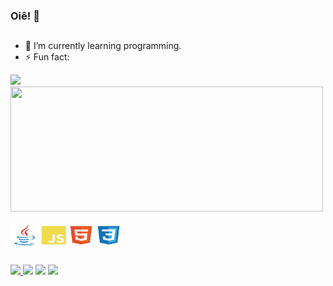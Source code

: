 ### Oiê! 👋
##
- 🌱 I’m currently learning programming.
- ⚡ Fun fact: 

<div style="display: inline_block">
  <a href="https://github.com/emyHorrana">
    <img heigh=200  src="https://github-readme-stats.vercel.app/api?username=emyHorrana&theme=tokyonight" />
     <img  height="200" width="500"src="https://github-readme-stats.vercel.app/api/top-langs/?username=emyHorrana&theme=tokyonight&layout=compact&langs_count=16" />
  </a>
</div>
<div style="display: inline_block"><br>
  <img align="center" alt="" height="35" width="45" src="https://raw.githubusercontent.com/devicons/devicon/master/icons/java/java-original.svg">
  <img align="center" alt="" height="30" width="40" src="https://raw.githubusercontent.com/devicons/devicon/master/icons/javascript/javascript-plain.svg">
  <img align="center" alt="" height="30" width="40" src="https://raw.githubusercontent.com/devicons/devicon/master/icons/html5/html5-original.svg">
  <img align="center" alt="" height="30" width="40" src="https://raw.githubusercontent.com/devicons/devicon/master/icons/css3/css3-original.svg"><br> 
</div>

##
<div>
  <a href="https://www.instagram.com/emily_horrana_lima/" target= "_blank"><img src="https://img.shields.io/badge/Instagram-E4405F?style=for-the-badge&logo=instagram&logoColor=white" target= "_blank"> </a>
  <a hrerf="" target= "_blank"><img src="https://img.shields.io/badge/LinkedIn-0077B5?style=for-the-badge&logo=linkedin&logoColor=white" target= "_blank"> </a>
  <a hrerf="https://discord.com/channels/@me/546024069536022528" target= "_blank"><img src="https://img.shields.io/badge/Discord-7289DA?style=for-the-badge&logo=discord&logoColor=white" target= "_blank"> </a>
  <a hrerf="mailto:emilyhlrarmando@gmail.com?subject=&body=" target= "_blank"><img src="https://img.shields.io/badge/Gmail-D14836?style=for-the-badge&logo=gmail&logoColor=white" target= "_blank"> </a>
</div>

<!--
**emyHorrana/emyHorrana** is a ✨ _special_ ✨ repository because its `README.md` (this file) appears on your GitHub profile.

Here are some ideas to get you started:

- 🔭 I’m currently working on ...
- 🌱 I’m currently learning ...
- 👯 I’m looking to collaborate on ...
- 🤔 I’m looking for help with ...
- 💬 Ask me about ...
- 📫 How to reach me: ...
- 😄 Pronouns: ...
- ⚡ Fun fact: ...
-->
